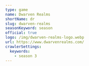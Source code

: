```yaml
---
type: game
name: Dwarven Realms
shortName: dr
slug: dwarven-realms
seasonKeyword: season
official: true
logo: /img/dwarven-realms-logo.webp
url: https://www.dwarvenrealms.com/
crawlerSettings:
  keywords:
    - season 3
---
```

